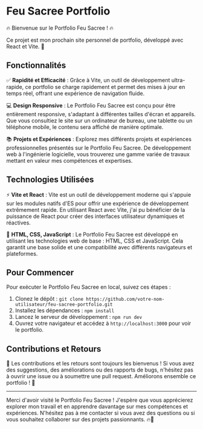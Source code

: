 
# Feu Sacree Portfolio

🔥 Bienvenue sur le Portfolio Feu Sacree ! 🔥

Ce projet est mon prochain site personnel de portfolio, développé avec React et Vite. 🚀

## Fonctionnalités

✅ **Rapidité et Efficacité** : Grâce à Vite, un outil de développement ultra-rapide, ce portfolio se charge rapidement et permet des mises à jour en temps réel, offrant une expérience de navigation fluide.

💻 **Design Responsive** : Le Portfolio Feu Sacree est conçu pour être entièrement responsive, s'adaptant à différentes tailles d'écran et appareils. Que vous consultiez le site sur un ordinateur de bureau, une tablette ou un téléphone mobile, le contenu sera affiché de manière optimale.

📚 **Projets et Expériences** : Explorez mes différents projets et expériences professionnelles présentés sur le Portfolio Feu Sacree. De développement web à l'ingénierie logicielle, vous trouverez une gamme variée de travaux mettant en valeur mes compétences et expertises.

## Technologies Utilisées

⚡️ **Vite et React** : Vite est un outil de développement moderne qui s'appuie sur les modules natifs d'ES pour offrir une expérience de développement extrêmement rapide. En utilisant React avec Vite, j'ai pu bénéficier de la puissance de React pour créer des interfaces utilisateur dynamiques et réactives.

🔧 **HTML, CSS, JavaScript** : Le Portfolio Feu Sacree est développé en utilisant les technologies web de base : HTML, CSS et JavaScript. Cela garantit une base solide et une compatibilité avec différents navigateurs et plateformes.

## Pour Commencer

Pour exécuter le Portfolio Feu Sacree en local, suivez ces étapes :

1. Clonez le dépôt : `git clone https://github.com/votre-nom-utilisateur/feu-sacree-portfolio.git`
2. Installez les dépendances : `npm install`
3. Lancez le serveur de développement : `npm run dev`
4. Ouvrez votre navigateur et accédez à `http://localhost:3000` pour voir le portfolio.

## Contributions et Retours

🙌 Les contributions et les retours sont toujours les bienvenus ! Si vous avez des suggestions, des améliorations ou des rapports de bugs, n'hésitez pas à ouvrir une issue ou à soumettre une pull request. Améliorons ensemble ce portfolio ! 🚀

---

Merci d'avoir visité le Portfolio Feu Sacree ! J'espère que vous apprécierez explorer mon travail et en apprendre davantage sur mes compétences et expériences. N'hésitez pas à me contacter si vous avez des questions ou si vous souhaitez collaborer sur des projets passionnants. 🔥🚀
